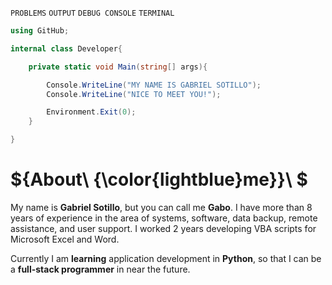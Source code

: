 
`PROBLEMS` `OUTPUT` `DEBUG CONSOLE` `TERMINAL`
```C#
using GitHub;

internal class Developer{

    private static void Main(string[] args){

        Console.WriteLine("MY NAME IS GABRIEL SOTILLO");
        Console.WriteLine("NICE TO MEET YOU!");

        Environment.Exit(0);
    }

}
```
# ${About\ {\color{lightblue}me}}\ $

 My name is **Gabriel Sotillo**, but you can call me **Gabo**. I have more than 8 years of experience in the area of systems, software, data backup, remote assistance, and user support. I worked 2 years developing VBA scripts for Microsoft Excel and Word.
 
 Currently I am **learning** application development in **Python**, so that I can be a **full-stack programmer** in near the future.


<!--
**gabrielsotillo/gabrielsotillo** is a ✨ _special_ ✨ repository because its `README.md` (this file) appears on your GitHub profile.

Here are some ideas to get you started:

- 🔭 I’m currently working on ...
- 🌱 I’m currently learning ...
- 👯 I’m looking to collaborate on ...
- 🤔 I’m looking for help with ...
- 💬 Ask me about ...
- 📫 How to reach me: ...
- 😄 Pronouns: ...
- ⚡ Fun fact: ...
-->
